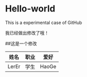 # Hello-world
This is a experimental case of GitHub

我已经做出修改了哦！

##这是一个修改

|姓名|职业|爱好|
|---|---|---|
|LerEr|学生|HaoGe|
